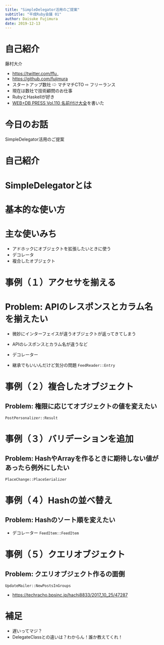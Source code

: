 ```yaml
---
title: "SimpleDelegator活用のご提案"
subtitle: "平成Ruby会議 01"
author: Daisuke Fujimura
date: 2019-12-13
---
```


# 自己紹介

藤村大介

- https://twitter.com/ffu_
- https://github.com/fujimura
- スタートアップ数社 ⇨ マチマチCTO ⇨ フリーランス
- 現在は数社で技術顧問のお仕事
- RubyとHaskellが好き
- [WEB+DB PRESS Vol.110 名前付け大全](https://gihyo.jp/magazine/wdpress/archive/2019/vol110)を書いた

# 今日のお話

SimpleDelegator活用のご提案

# 自己紹介
# SimpleDelegatorとは
# 基本的な使い方
# 主な使いみち

- アドホックにオブジェクトを拡張したいときに使う
- デコレータ
- 複合したオブジェクト

# 事例（１）アクセサを揃える

# Problem: APIのレスポンスとカラム名を揃えたい
- 微妙にインターフェイスが違うオブジェクトが返ってきてしまう
- APIのレスポンスとカラム名が違うなど

- デコレーター
- 継承でもいいんだけど気分の問題
`FeedReader::Entry`

# 事例（２）複合したオブジェクト

## Problem: 権限に応じてオブジェクトの値を変えたい

`PostPersonalizer::Result`

# 事例（３）バリデーションを追加

## Problem: HashやArrayを作るときに期待しない値があったら例外にしたい
`PlaceChange::PlaceSerializer`

# 事例（４）Hashの並べ替え

## Problem: Hashのソート順を変えたい
- デコレーター
`FeedItem::FeedItem`

# 事例（５）クエリオブジェクト

## Problem: クエリオブジェクト作るの面倒

`UpdateMailer::NewPostsInGroups`

- https://techracho.bpsinc.jp/hachi8833/2017_10_25/47287

# 補足

- 遅いってマジ？
- DelegateClassとの違いは？わからん！誰か教えてくれ！

